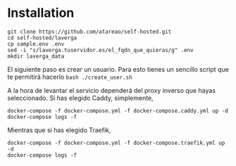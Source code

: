 # Installation

```
git clone https://github.com/atareao/self-hosted.git
cd self-hosted/laverga
cp sample.env .env
sed -i "s/laverga.tuservidor.es/el_fqdn_que_quieras/g" .env
mkdir laverga_data
```

El siguiente paso es crear un usuario. Para esto tienes un sencillo script que te permitirá hacerlo `bash ./create_user.sh`

A la hora de levantar el servicio dependerá del proxy inverso que hayas seleccionado. Si has elegido Caddy, simplemente,

```
docker-compose -f docker-compose.yml -f docker-compose.caddy.yml up -d
docker-compose logs -f
```

Mientras que si has elegido Traefik,

```
docker-compose -f docker-compose.yml -f docker-compose.traefik.yml up -d
docker-compose logs -f
```

